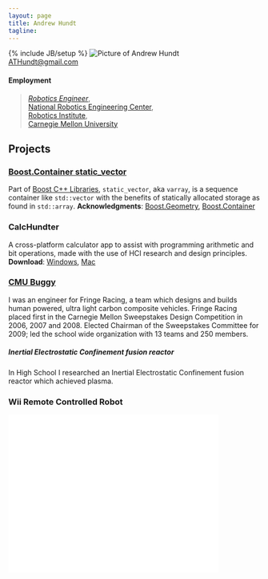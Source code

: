 ```yaml
---
layout: page
title: Andrew Hundt
tagline: 
---
```

{% include JB/setup %}
![Picture of Andrew Hundt](https://0.gravatar.com/avatar/fb975596131ce08ea7e7472f09b8209d?d=https%3A%2F%2Fidenticons.github.com%2Fd7ccb841e1c86abdc1d1d6e6bacb6f17.png&r=x&s=200)  
ATHundt@gmail.com
  
#### Employment
> *[Robotics Engineer](http://www.ri.cmu.edu/person.html?person_id=2462)*,  
> [National Robotics Engineering Center](http://rec.ri.cmu.edu),  
> [Robotics Institute](http://www.ri.cmu.edu/),  
> [Carnegie Mellon University](http://cmu.edu)  


Projects
--------

### [Boost.Container static_vector](http://is.gd/BoostSV) 
Part of [Boost C++ Libraries](http://boost.org), `static_vector`, aka `varray`, is a sequence container like `std::vector` with the benefits of statically allocated storage as found in `std::array`. **Acknowledgments**: [Boost.Geometry](http://is.gd/geometryack), [Boost.Container](http://is.gd/containerack) 

### CalcHundter
A cross-platform calculator app to assist with programming arithmetic and bit operations, made with the use of HCI research and design principles. **Download**: [Windows](http://is.gd/calchundterwin), [Mac](http://is.gd/calchundtermac)


### [CMU Buggy](http://is.gd/cmubuggy)

I was an engineer for Fringe Racing, a team which designs and builds human powered, ultra light carbon composite vehicles. Fringe Racing placed first in the Carnegie Mellon Sweepstakes Design Competition in 2006, 2007 and 2008. Elected Chairman of the Sweepstakes Committee for 2009; led the school wide organization with 13 teams and 250 members. 

##### Inertial Electrostatic Confinement fusion reactor
In High School I researched an Inertial Electrostatic Confinement fusion reactor which achieved plasma.


### Wii Remote Controlled Robot

<iframe width="420" height="315" src="//www.youtube.com/embed/jPCQyqeU0kw?rel=0" frameborder="0" ></iframe>

